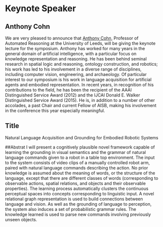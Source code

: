 # Keynote Speaker

## Anthony Cohn

We are very pleased to announce that [Anthony Cohn](https://engineering.leeds.ac.uk/staff/76/), Professor of Automated Reasoning at the University of Leeds, will be giving the keynote lecture for the symposium. Anthony has worked for many years in the general domain of artificial intelligence, with a particular focus on knowledge representation and reasoning. He has been behind seminal research in spatial logic and reasoning, ontology construction, and robotics; his work has led to his involvement in a diverse range of disciplines, including computer vision, engineering, and archaeology. Of particular interest to our symposium is his work in language acquisition for artificial agents and embodied representation. In recent years, in recognition of his contributions to the field, he has been the recipient of the AAAI Distinguished Service Award (2012) and the IJCAI Donald E. Walker Distinguished Service Award (2015). He is, in addition to a number of other accolades, a past Chair and current Fellow of AISB, making his involvement in the conference this year especially meaningful.

## Title
Natural Language Acquisition and Grounding for Embodied Robotic Systems

##Abstrat
I will present a cognitively plausible novel framework capable of learning the grounding in visual semantics and the grammar of natural language commands given to a robot in a table top environment. The input to the system consists of video clips of a manually controlled robot arm, paired with natural language commands describing the action. No prior knowledge is assumed about the meaning of words, or the structure of the language, except that there are different classes of words (corresponding to observable actions, spatial relations, and objects and their observable properties). The learning process automatically clusters the continuous perceptual spaces into concepts corresponding to linguistic input. A novel relational graph representation is used to build connections between language and vision. As well as the grounding of language to perception, the system also induces a set of probabilistic grammar rules. The knowledge learned is used to parse new commands involving previously unseen objects.
